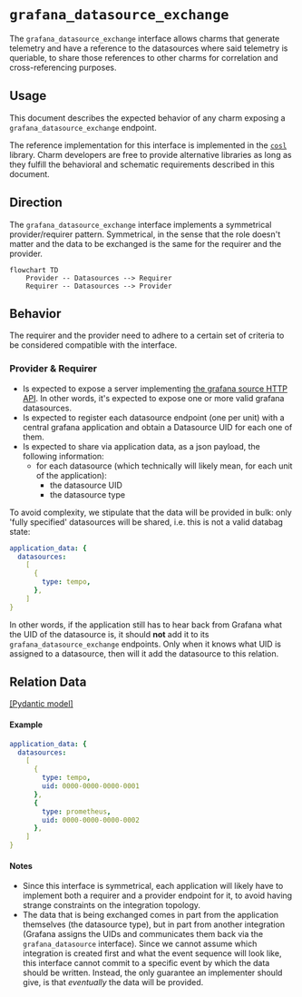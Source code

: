 # `grafana_datasource_exchange`

The `grafana_datasource_exchange` interface allows charms that generate telemetry and have a reference to the datasources where said telemetry is queriable, 
to share those references to other charms for correlation and cross-referencing purposes. 

## Usage

This document describes the expected behavior of any charm exposing a `grafana_datasource_exchange` endpoint.

The reference implementation for this interface is implemented in the [`cosl`](https://github.com/canonical/cos-lib) library.
Charm developers are free to provide alternative libraries as long as they fulfill the behavioral and schematic requirements described in this document.

## Direction
The `grafana_datasource_exchange` interface implements a symmetrical provider/requirer pattern. 
Symmetrical, in the sense that the role doesn't matter and the data to be exchanged is the same for the requirer and the provider.

```mermaid
flowchart TD
    Provider -- Datasources --> Requirer
    Requirer -- Datasources --> Provider
```

## Behavior

The requirer and the provider need to adhere to a certain set of criteria to be considered compatible with the interface.

### Provider & Requirer

- Is expected to expose a server implementing [the grafana source HTTP API](https://grafana.com/docs/grafana/latest/developers/http_api/data_source/). In other words, it's expected to expose one or more valid grafana datasources.
- Is expected to register each datasource endpoint (one per unit) with a central grafana application and obtain a Datasource UID for each one of them. 
- Is expected to share via application data, as a json payload, the following information:
  - for each datasource (which technically will likely mean, for each unit of the application):
    - the datasource UID
    - the datasource type
    
To avoid complexity, we stipulate that the data will be provided in bulk: only 'fully specified' datasources will be shared, i.e. this is not a valid databag state:

```yaml
application_data: {
  datasources:
    [
      {
        type: tempo,
      },
    ]
}
```

In other words, if the application still has to hear back from Grafana what the UID of the datasource is, it should **not** add it to its `grafana_datasource_exchange` endpoints.
Only when it knows what UID is assigned to a datasource, then will it add the datasource to this relation.


## Relation Data

[\[Pydantic model\]](./schema.py)

#### Example

```yaml
application_data: {
  datasources:
    [
      {
        type: tempo,
        uid: 0000-0000-0000-0001
      },
      {
        type: prometheus,
        uid: 0000-0000-0000-0002
      },
    ]
}
```

#### Notes

- Since this interface is symmetrical, each application will likely have to implement both a requirer and a provider endpoint for it, to avoid having strange constraints on the integration topology.
- The data that is being exchanged comes in part from the application themselves (the datasource type), but in part from another integration (Grafana assigns the UIDs and communicates them back via the `grafana_datasource` interface). Since we cannot assume which integration is created first and what the event sequence will look like, this interface cannot commit to a specific event by which the data should be written. Instead, the only guarantee an implementer should give, is that _eventually_ the data will be provided.
